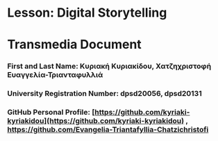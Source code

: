 # Lesson: Digital Storytelling
# Transmedia Document

### First and Last Name: Κυριακή Κυριακίδου, Χατζηχριστοφή Ευαγγελία-Τριανταφυλλιά 
### University Registration Number:  dpsd20056, dpsd20131
### GitHub Personal Profile: [https://github.com/kyriaki-kyriakidou](https://github.com/kyriaki-kyriakidou) , https://github.com/Evangelia-Triantafyllia-Chatzichristofi


